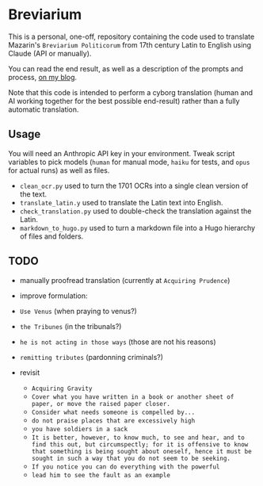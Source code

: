 # Breviarium

This is a personal, one-off, repository containing the code used to translate Mazarin's `Breviarium Politicorum` from 17th century Latin to English using Claude (API or manually).

You can read the end result, as well as a description of the prompts and process, [on my blog](https://nestordemeure.github.io/writing/translations/breviarum_politicorum).

Note that this code is intended to perform a cyborg translation (human and AI working together for the best possible end-result) rather than a fully automatic translation.

## Usage

You will need an Anthropic API key in your environment.
Tweak script variables to pick models (`human` for manual mode, `haiku` for tests, and `opus` for actual runs) as well as files.

* `clean_ocr.py` used to turn the 1701 OCRs into a single clean version of the text.
* `translate_latin.y` used to translate the Latin text into English.
* `check_translation.py` used to double-check the translation against the Latin.
* `markdown_to_hugo.py` used to turn a markdown file into a Hugo hierarchy of files and folders.

## TODO

* manually proofread translation (currently at `Acquiring Prudence`)

* improve formulation:
* `Use Venus` (when praying to venus?)
* `the Tribunes` (in the tribunals?)
* `he is not acting in those ways` (those are not his reasons)
* `remitting tributes` (pardonning criminals?)

* revisit
  * `Acquiring Gravity`
  * `Cover what you have written in a book or another sheet of paper, or move the raised paper closer.`
  * `Consider what needs someone is compelled by...`
  * `do not praise places that are excessively high`
  * `you have soldiers in a sack`
  * `It is better, however, to know much, to see and hear, and to find this out, but circumspectly; for it is offensive to know that something is being sought about oneself, hence it must be sought in such a way that you do not seem to be seeking.`
  * `If you notice you can do everything with the powerful`
  * `lead him to see the fault as an example`
